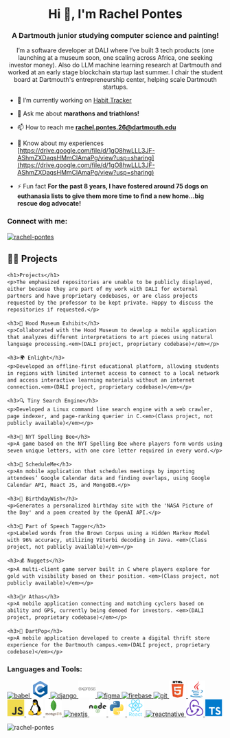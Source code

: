 <h1 align="center">Hi 👋, I'm Rachel Pontes</h1>
<h3 align="center">A Dartmouth junior studying computer science and painting!</h3>
<p align="center">I’m a software developer at DALI where I’ve built 3 tech products (one launching at a museum soon, one scaling across Africa, one seeking investor money). Also do LLM machine learning research at Dartmouth and worked at an early stage blockchain startup last summer. I chair the student board at Dartmouth's entrepreneurship center, helping scale Dartmouth startups.</p>

- 🔭 I’m currently working on [Habit Tracker](https://github.com/rachel-pontes/habit-tracker)

- 💬 Ask me about **marathons and triathlons!**

- 📫 How to reach me **rachel.pontes.26@dartmouth.edu**

- 📄 Know about my experiences [https://drive.google.com/file/d/1gO8hwLLL3JF-AShmZXDaqsHMmClAmaPg/view?usp=sharing](https://drive.google.com/file/d/1gO8hwLLL3JF-AShmZXDaqsHMmClAmaPg/view?usp=sharing)

- ⚡ Fun fact **For the past 8 years, I have fostered around 75 dogs on euthanasia lists to give them more time to find a new home...big rescue dog advocate!**

<h3 align="left">Connect with me:</h3>
<p align="left">
<a href="https://linkedin.com/in/rachel-pontes" target="blank"><img align="center" src="https://raw.githubusercontent.com/rahuldkjain/github-profile-readme-generator/master/src/images/icons/Social/linked-in-alt.svg" alt="rachel-pontes" height="30" width="40" /></a>
</p>

<h2>👨‍💻 Projects</h2>

    <h1>Projects</h1>
    <p>The emphasized repositories are unable to be publicly displayed, either because they are part of my work with DALI for external partners and have proprietary codebases, or are class projects requested by the professor to be kept private. Happy to discuss the repositories if requested.</p>

    <h3>🎨 Hood Museum Exhibit</h3>
    <p>Collaborated with the Hood Museum to develop a mobile application that analyzes different interpretations to art pieces using natural language processing.<em>(DALI project, proprietary codebase)</em></p>

    <h3>🌍 Enlight</h3>
    <p>Developed an offline-first educational platform, allowing students in regions with limited internet access to connect to a local network and access interactive learning materials without an internet connection.<em>(DALI project, proprietary codebase)</em></p>

    <h3>🔍 Tiny Search Engine</h3>
    <p>Developed a Linux command line search engine with a web crawler, page indexer, and page-ranking querier in C.<em>(Class project, not publicly available)</em></p>

    <h3>🐝 NYT Spelling Bee</h3>
    <p>A game based on the NYT Spelling Bee where players form words using seven unique letters, with one core letter required in every word.</p>

    <h3>📅 ScheduleMe</h3>
    <p>An mobile application that schedules meetings by importing attendees’ Google Calendar data and finding overlaps, using Google Calendar API, React JS, and MongoDB.</p>

    <h3>🎂 BirthdayWish</h3>
    <p>Generates a personalized birthday site with the 'NASA Picture of the Day' and a poem created by the OpenAI API.</p>

    <h3>📝 Part of Speech Tagger</h3>
    <p>Labeled words from the Brown Corpus using a Hidden Markov Model with 96% accuracy, utilizing Viterbi decoding in Java. <em>(Class project, not publicly available)</em></p>

    <h3>💰 Nuggets</h3>
    <p>A multi-client game server built in C where players explore for gold with visibility based on their position. <em>(Class project, not publicly available)</em></p>

    <h3>🏃‍♂️ Athas</h3>
    <p>A mobile application connecting and matching cyclers based on ability and GPS, currently being demoed for investors. <em>(DALI project, proprietary codebase)</em></p>

    <h3>🏪 DartPop</h3>
    <p>A mobile application developed to create a digital thrift store experience for the Dartmouth campus.<em>(DALI project, proprietary codebase)</em></p>

<h3 align="left">Languages and Tools:</h3>
<p align="left"> <a href="https://babeljs.io/" target="_blank" rel="noreferrer"> <img src="https://www.vectorlogo.zone/logos/babeljs/babeljs-icon.svg" alt="babel" width="40" height="40"/> </a> <a href="https://www.cprogramming.com/" target="_blank" rel="noreferrer"> <img src="https://raw.githubusercontent.com/devicons/devicon/master/icons/c/c-original.svg" alt="c" width="40" height="40"/> </a> <a href="https://www.djangoproject.com/" target="_blank" rel="noreferrer"> <img src="https://cdn.worldvectorlogo.com/logos/django.svg" alt="django" width="40" height="40"/> </a> <a href="https://expressjs.com" target="_blank" rel="noreferrer"> <img src="https://raw.githubusercontent.com/devicons/devicon/master/icons/express/express-original-wordmark.svg" alt="express" width="40" height="40"/> </a> <a href="https://www.figma.com/" target="_blank" rel="noreferrer"> <img src="https://www.vectorlogo.zone/logos/figma/figma-icon.svg" alt="figma" width="40" height="40"/> </a> <a href="https://firebase.google.com/" target="_blank" rel="noreferrer"> <img src="https://www.vectorlogo.zone/logos/firebase/firebase-icon.svg" alt="firebase" width="40" height="40"/> </a> <a href="https://git-scm.com/" target="_blank" rel="noreferrer"> <img src="https://www.vectorlogo.zone/logos/git-scm/git-scm-icon.svg" alt="git" width="40" height="40"/> </a> <a href="https://www.w3.org/html/" target="_blank" rel="noreferrer"> <img src="https://raw.githubusercontent.com/devicons/devicon/master/icons/html5/html5-original-wordmark.svg" alt="html5" width="40" height="40"/> </a> <a href="https://www.java.com" target="_blank" rel="noreferrer"> <img src="https://raw.githubusercontent.com/devicons/devicon/master/icons/java/java-original.svg" alt="java" width="40" height="40"/> </a> <a href="https://developer.mozilla.org/en-US/docs/Web/JavaScript" target="_blank" rel="noreferrer"> <img src="https://raw.githubusercontent.com/devicons/devicon/master/icons/javascript/javascript-original.svg" alt="javascript" width="40" height="40"/> </a> <a href="https://www.linux.org/" target="_blank" rel="noreferrer"> <img src="https://raw.githubusercontent.com/devicons/devicon/master/icons/linux/linux-original.svg" alt="linux" width="40" height="40"/> </a> <a href="https://www.mongodb.com/" target="_blank" rel="noreferrer"> <img src="https://raw.githubusercontent.com/devicons/devicon/master/icons/mongodb/mongodb-original-wordmark.svg" alt="mongodb" width="40" height="40"/> </a> <a href="https://nextjs.org/" target="_blank" rel="noreferrer"> <img src="https://cdn.worldvectorlogo.com/logos/nextjs-2.svg" alt="nextjs" width="40" height="40"/> </a> <a href="https://nodejs.org" target="_blank" rel="noreferrer"> <img src="https://raw.githubusercontent.com/devicons/devicon/master/icons/nodejs/nodejs-original-wordmark.svg" alt="nodejs" width="40" height="40"/> </a> <a href="https://www.python.org" target="_blank" rel="noreferrer"> <img src="https://raw.githubusercontent.com/devicons/devicon/master/icons/python/python-original.svg" alt="python" width="40" height="40"/> </a> <a href="https://reactjs.org/" target="_blank" rel="noreferrer"> <img src="https://raw.githubusercontent.com/devicons/devicon/master/icons/react/react-original-wordmark.svg" alt="react" width="40" height="40"/> </a> <a href="https://reactnative.dev/" target="_blank" rel="noreferrer"> <img src="https://reactnative.dev/img/header_logo.svg" alt="reactnative" width="40" height="40"/> </a> <a href="https://redux.js.org" target="_blank" rel="noreferrer"> <img src="https://raw.githubusercontent.com/devicons/devicon/master/icons/redux/redux-original.svg" alt="redux" width="40" height="40"/> </a> <a href="https://www.typescriptlang.org/" target="_blank" rel="noreferrer"> <img src="https://raw.githubusercontent.com/devicons/devicon/master/icons/typescript/typescript-original.svg" alt="typescript" width="40" height="40"/> </a> </p>

<p><img align="left" src="https://github-readme-stats.vercel.app/api/top-langs?username=rachel-pontes&show_icons=true&locale=en&layout=compact" alt="rachel-pontes" /></p>
